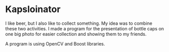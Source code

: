 # Kapsloinator

I like beer, but I also like to collect something. My idea was to combine these two activities.
I made a program for the presentation of bottle caps on one big photo for easier collection and showing them to my friends.

A program is using OpenCV and Boost libraries.
